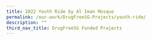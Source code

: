 ```yaml
---
title: 2022 Youth Ride by Al Iman Mosque
permalink: /our-work/DrugFreeSG-Projects/youth-ride/
description: ""
third_nav_title: DrugFreeSG Funded Projects
---
```



